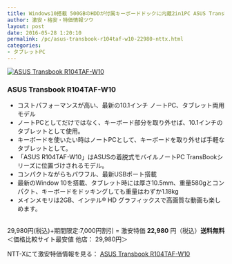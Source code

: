 ```yaml
---
title: Windows10搭載 500GBのHDDが付属キーボードドックに内蔵2in1PC ASUS Transbook R104TAF-W10が特価22,980円！送料無料！
author: 激安・格安・特価情報ツウ
layout: post
date: 2016-05-28 1:20:10
permalink: /pc/asus-transbook-r104taf-w10-22980-nttx.html
categories:
- タブレットPC
---
```


<div class="img-bg2 img_L">
<a href="//px.a8.net/svt/ejp?a8mat=ZYP6S+8IMA3E+S1Q+BWGDT&#038;a8ejpredirect=//nttxstore.jp/_II_AZ15246752" target="_blank"><img border="0" alt="ASUS Transbook R104TAF-W10" src="//image.nttxstore.jp/l2_images/A/AZ/AZ15246752.jpg" data-recalc-dims="1" /></a>
</div>

### ASUS Transbook R104TAF-W10
<!--more-->

* コストパフォーマンスが高い、最新の10.1インチ ノートPC、タブレット両用モデル
* ノートPCとしてだけではなく、キーボード部分を取り外せば、10.1インチのタブレットとして使用。
* キーボードを使いたい時はノートPCとして、キーボードを取り外せば手軽なタブレットとして。
* 「ASUS R104TAF-W10」はASUSの着脱式モバイルノートPC TransBookシリーズに位置づけされるモデル。
* コンパクトながらもパワフル、最新USBポート搭載
* 最新のWindow 10を搭載、タブレット時には厚さ10.5mm、重量580gとコンパクト、キーボードをドッキングしても重量はわずか1.18kg
* メインメモリは2GB、インテル® HD グラフィックスで高画質な動画も楽しめます。

<br clear="all" />29,980円(税込)+期間限定:7,000円割引 = 激安特価 <span class="tokka-price"><strong>22,980</strong></span> 円（税込）**送料無料**
＜価格比較サイト最安値 他店： 29,980円＞

NTT-Xにて激安特価情報を見る： <span class="fs150p"><a href="//px.a8.net/svt/ejp?a8mat=ZYP6S+8IMA3E+S1Q+BWGDT&#038;a8ejpredirect=//nttxstore.jp/_II_AZ15246752" target="_blank">ASUS Transbook R104TAF-W10</a></span>
